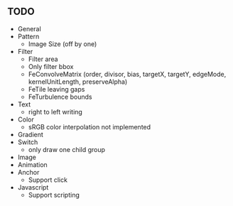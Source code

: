 ## TODO
 + General
 + Pattern
   + Image Size (off by one)
 + Filter
   + Filter area
   + Only filter bbox
   + FeConvolveMatrix (order, divisor, bias, targetX, targetY, edgeMode, kernelUnitLength, preserveAlpha)
   + FeTile leaving gaps
   + FeTurbulence bounds
 + Text
   + right to left writing
 + Color
   + sRGB color interpolation not implemented
 + Gradient
 + Switch
   + only draw one child group
 + Image
 + Animation
 + Anchor
   + Support click
 + Javascript
   + Support scripting
